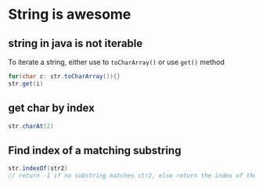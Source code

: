 # String is awesome

## string in java is not iterable

To iterate a string, either use to ```toCharArray()``` or use ```get()``` method

```java
for(char c: str.toCharArray()){}
str.get(i)
```

## get char by index

```java
str.charAt(2)
```

## Find index of a matching substring

```java
str.indexOf(str2)
// return -1 if no substring matches str2, else return the index of the first element
```
